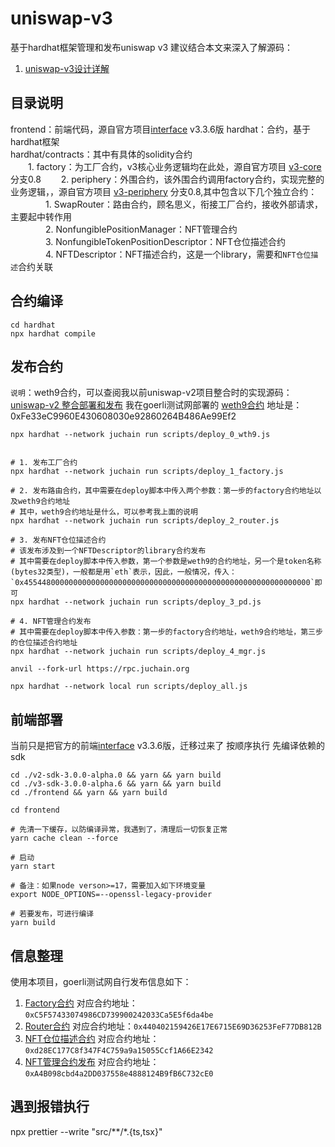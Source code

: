 # uniswap-v3
基于hardhat框架管理和发布uniswap v3
建议结合本文来深入了解源码：
1. [uniswap-v3设计详解](http://www.wjblog.top/articles/a0a6b822/) 

## 目录说明
frontend：前端代码，源自官方项目[interface](https://github.com/Uniswap/interface)  v3.3.6版
hardhat：合约，基于hardhat框架  
hardhat/contracts：其中有具体的solidity合约  
&emsp;&emsp;1. factory：为工厂合约，v3核心业务逻辑均在此处，源自官方项目 [v3-core](https://github.com/Uniswap/v3-core) 分支0.8
&emsp;&emsp;2. periphery：外围合约，该外围合约调用factory合约，实现完整的业务逻辑，，源自官方项目 [v3-periphery](https://github.com/Uniswap/v3-periphery)  分支0.8,其中包含以下几个独立合约：  
&emsp;&emsp;&emsp;&emsp;1. SwapRouter：路由合约，顾名思义，衔接工厂合约，接收外部请求，主要起中转作用  
&emsp;&emsp;&emsp;&emsp;2. NonfungiblePositionManager：NFT管理合约  
&emsp;&emsp;&emsp;&emsp;3. NonfungibleTokenPositionDescriptor：NFT仓位描述合约  
&emsp;&emsp;&emsp;&emsp;4. NFTDescriptor：NFT描述合约，这是一个library，需要和`NFT仓位描述`合约关联  

## 合约编译
```shell
cd hardhat
npx hardhat compile
```

## 发布合约
`说明`：weth9合约，可以查阅我以前uniswap-v2项目整合时的实现源码：[uniswap-v2 整合部署和发布](https://github.com/jason-wj/uniswap-v2)
我在goerli测试网部署的 [weth9合约](https://goerli.etherscan.io/address/0xFe33eC9960E430608030e92860264B486Ae99Ef2) 地址是：0xFe33eC9960E430608030e92860264B486Ae99Ef2
```shell
npx hardhat --network juchain run scripts/deploy_0_wth9.js


# 1. 发布工厂合约
npx hardhat --network juchain run scripts/deploy_1_factory.js 

# 2. 发布路由合约，其中需要在deploy脚本中传入两个参数：第一步的factory合约地址以及weth9合约地址
# 其中，weth9合约地址是什么，可以参考我上面的说明
npx hardhat --network juchain run scripts/deploy_2_router.js 

# 3. 发布NFT仓位描述合约
# 该发布涉及到一个NFTDescriptor的library合约发布
# 其中需要在deploy脚本中传入参数，第一个参数是weth9的合约地址，另一个是token名称(bytes32类型)，一般都是用`eth`表示，因此，一般情况，传入：`0x4554480000000000000000000000000000000000000000000000000000000000`即可
npx hardhat --network juchain run scripts/deploy_3_pd.js 

# 4. NFT管理合约发布
# 其中需要在deploy脚本中传入参数：第一步的factory合约地址，weth9合约地址，第三步的仓位描述合约地址
npx hardhat --network juchain run scripts/deploy_4_mgr.js 

anvil --fork-url https://rpc.juchain.org

npx hardhat --network local run scripts/deploy_all.js 

```

## 前端部署
当前只是把官方的前端[interface](https://github.com/Uniswap/interface)  v3.3.6版，迁移过来了
按顺序执行 先编译依赖的sdk
```
cd ./v2-sdk-3.0.0-alpha.0 && yarn && yarn build
cd ./v3-sdk-3.0.0-alpha.6 && yarn && yarn build
cd ./frontend && yarn && yarn build
```
```shell
cd frontend

# 先清一下缓存，以防编译异常，我遇到了，清理后一切恢复正常
yarn cache clean --force

# 启动
yarn start

# 备注：如果node verson>=17，需要加入如下环境变量
export NODE_OPTIONS=--openssl-legacy-provider

# 若要发布，可进行编译
yarn build
```


## 信息整理
使用本项目，goerli测试网自行发布信息如下：
1. [Factory合约](https://goerli.etherscan.io/address/0xC5F57433074986CD739900242033Ca5E5f6da4be) 对应合约地址：`0xC5F57433074986CD739900242033Ca5E5f6da4be`
2. [Router合约](https://goerli.etherscan.io/address/0x440402159426E17E6715E69D36253FeF77DB812B)  对应合约地址：`0x440402159426E17E6715E69D36253FeF77DB812B`
3. [NFT仓位描述合约](https://goerli.etherscan.io/address/0xd28EC177C8f347F4C759a9a15055Ccf1A66E2342)  对应合约地址：`0xd28EC177C8f347F4C759a9a15055Ccf1A66E2342`
4. [NFT管理合约发布](https://goerli.etherscan.io/address/0xA4B098cbd4a2DD037558e4888124B9fB6C732cE0)  对应合约地址：`0xA4B098cbd4a2DD037558e4888124B9fB6C732cE0`

## 遇到报错执行
npx prettier --write "src/**/*.{ts,tsx}"
